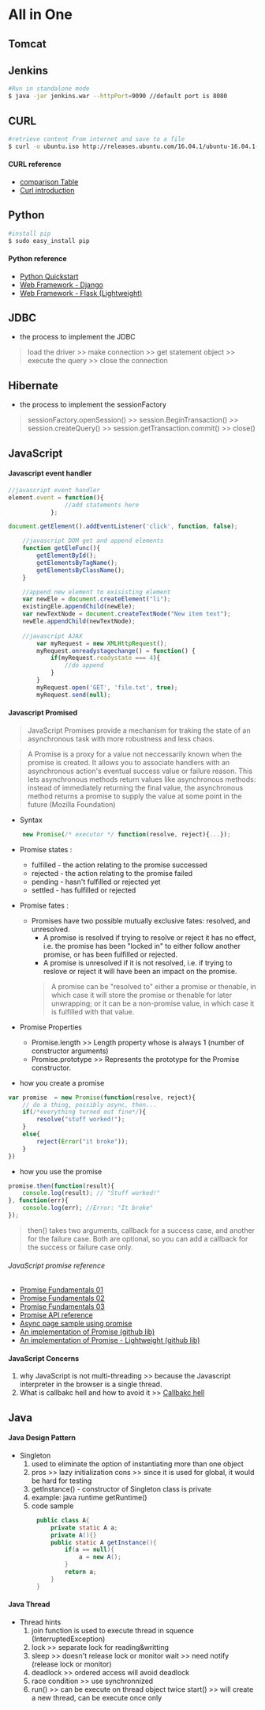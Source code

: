 # All in One

## Tomcat 


## Jenkins

```sh
#Run in standalone mode
$ java -jar jenkins.war --httpPort=9090 //default port is 8080
```

## CURL
```sh
#retrieve content from internet and save to a file
$ curl -o ubuntu.iso http://releases.ubuntu.com/16.04.1/ubuntu-16.04.1-desktop-amd64.iso
```

#### CURL reference
* [comparison Table](https://curl.haxx.se/docs/comparison-table.html)
* [Curl introduction](https://curl.haxx.se/docs/httpscripting.html)


## Python
```sh
#install pip
$ sudo easy_install pip
```    
#### Python reference
* [Python Quickstart](https://pip.pypa.io/en/stable/quickstart/)
* [Web Framework - Django](https://www.djangoproject.com/)
* [Web Framework - Flask (Lightweight)](http://flask.pocoo.org/)


## JDBC
* the process to implement the JDBC
>load the driver >> make connection >> get statement object >> execute the query >> close the connection
   

## Hibernate
* the process to implement the sessionFactory
> sessionFactory.openSession() >> session.BeginTransaction() >> session.createQuery() >> session.getTransaction.commit() >> close()


## JavaScript
#### Javascript event handler
```js
//javascript event handler
element.event = function(){
                //add statements here
            };

document.getElement().addEventListener('click', function, false);

    //javascript DOM get and append elements
    function getEleFunc(){
        getElementById();
        getElementsByTagName();
        getElementsByClassName();
    }

    //append new element to exisisting element
    var newEle = document.createElement("li");
    existingEle.appendChild(newEle);
    var newTextNode = document.createTextNode("New item text");
    newEle.appendChild(newTextNode);
    
    //javascript AJAX
        var myRequest = new XMLHttpRequest();
        myRequest.onreadystagechange() = function() {
            if(myRequest.readystate === 4){
                //do append
            }
        }
        myRequest.open('GET', 'file.txt', true);
        myRequest.send(null);
```

#### Javascript Promised
> JavaScript Promises provide a mechanism for traking the state of an asynchronous task with more robustness and less chaos. 

> A Promise is a proxy for a value not neccessarily known when the promise is created. It allows you to associate handlers with an asynchronous action's eventual
success value or failure reason. This lets asynchronous methods return values like asynchronous methods: instead of immediately returning the final value, the asynchronous
method returns a promise to supply the value at some point in the future (Mozilla Foundation)

* Syntax
```js
    new Promise(/* executor */ function(resolve, reject){...});
````
* Promise states :
    * fulfilled - the action relating to the promise successed
    * rejected - the action relating to the promise failed
    * pending - hasn't fulfilled or rejected yet
    * settled - has fulfilled or rejected
* Promise fates :
    * Promises have two possible mutually exclusive fates: resolved, and unresolved.
        * A promise is resolved if trying to resolve or reject it has no effect, i.e. the promise has been "locked in" to either follow another promise, or has been fulfilled or rejected.
        * A promise is unresolved if it is not resolved, i.e. if trying to reslove or reject it will have been an impact on the promise.
        > A promise can be "resolved to" either a promise or thenable, in which case it will store the promise or thenable for later unwrapping; or it can be a non-promise value, in which case it is fulfilled with that value.

* Promise Properties
    * Promise.length >> Length property whose is always 1 (number of constructor arguments)
    * Promise.prototype >> Represents the prototype for the Promise constructor.

* how you create a promise
```js
var promise  = new Promise(function(resolve, reject){
    // do a thing, possibly async, then...
    if(/*everything turned out fine*/){
        resolve("stuff worked!");
    }
    else{
        reject(Error("it broke"));
    }
})
```
* how you use the promise
```js
promise.then(function(result){
    console.log(result); // "Stuff worked!"
}, function(err){
    console.log(err); //Error: "It broke"
});
```
> then() takes two arguments,  callback for a success case, and another for the failure case. Both are optional, so you can add a callback for the success or failure case only.
###### JavaScript promise reference
* [Promise Fundamentals 01](https://spring.io/understanding/javascript-promises) 
* [Promise Fundamentals 02](http://www.javascriptkit.com/javatutors/javascriptpromises.shtml)
* [Promise Fundamentals 03](https://developer.mozilla.org/en/docs/Web/JavaScript/Reference/Global_Objects/Promise)
* [Promise API reference](https://developers.google.com/web/fundamentals/getting-started/primers/promises#promise-api-reference)
* [Async page sample using promise](https://googlesamples.github.io/web-fundamentals/fundamentals/getting-started/primers/async-all-example.html)
* [An implementation of Promise (github lib)](https://github.com/then/promise)
* [An implementation of Promise - Lightweight (github lib)](https://github.com/stackp/promisejs)


#### JavaScript Concerns
1. why JavaScript is not multi-threading >> because the Javascript interpreter in the browser is a single thread.
2. What is callbakc hell and how to avoid it >> [Callbakc hell](http://callbackhell.com/)


## Java

#### Java Design Pattern
* Singleton
    1. used to eliminate the option of instantiating more than one object
    2. pros >> lazy initialization
               cons >> since it is used for global, it would be hard for testing
    3. getInstance() - constructor of Singleton class is private
    4. example: java runtime getRuntime()
    5. code sample
```java
        public class A{
            private static A a;
            private A(){}
            public static A getInstance(){
                if(a == null){
                    a = new A();
                }
                return a;
            }
        }
```
#### Java Thread
* Thread hints
    1. join function is used to execute thread in squence (InterruptedException)
    2. lock >> separate lock for reading&writting
    3. sleep >> doesn't release lock or monitor
        wait >> need notify (release lock or monitor)
    4. deadlock >> ordered access will avoid deadlock
    5. race condition >> use synchronnized
    6. run() >> can be execute on thread object twice
        start() >> will create a new thread, can be execute once only


            
